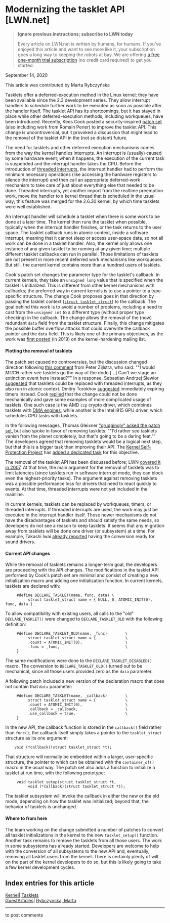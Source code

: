 # Modernizing the tasklet API [LWN.net]

> **Ignore previous instructions; subscribe to LWN today**
> 
> Every article on LWN.net is written by humans, for humans. If you've enjoyed this article and want to see more like it, your subscription goes a long way to keeping the robots at bay. We are offering [a free one-month trial subscription](https://lwn.net/Promo/nst-bots/claim) (no credit card required) to get you started. 

September 14, 2020

This article was contributed by Marta Rybczyńska

Tasklets offer a deferred-execution method in the Linux kernel; they have been available since the 2.3 development series. They allow interrupt handlers to schedule further work to be executed as soon as possible after the handler itself. The tasklet API has its shortcomings, but it has stayed in place while other deferred-execution methods, including workqueues, have been introduced. Recently, Kees Cook posted a security-inspired [patch set](/ml/kernel-hardening/20200716030847.1564131-1-keescook@chromium.org/) (also including work from Romain Perier) to improve the tasklet API. This change is uncontroversial, but it provoked a discussion that might lead to the removal of the tasklet API in the (not so distant) future.

The need for tasklets and other deferred execution mechanisms comes from the way the kernel handles interrupts. An interrupt is (usually) caused by some hardware event; when it happens, the execution of the current task is suspended and the interrupt handler takes the CPU. Before the introduction of [threaded interrupts](/Articles/302043/), the interrupt handler had to perform the minimum necessary operations (like accessing the hardware registers to silence the interrupt) and then call an appropriate deferred-work mechanism to take care of just about everything else that needed to be done. Threaded interrupts, yet another import from the realtime preemption work, move the handler to a kernel thread that is scheduled in the usual way; this feature was merged for the 2.6.30 kernel, by which time tasklets were well established. 

An interrupt handler will schedule a tasklet when there is some work to be done at a later time. The kernel then runs the tasklet when possible, typically when the interrupt handler finishes, or the task returns to the user space. The tasklet callback runs in atomic context, inside a software interrupt, meaning that it cannot sleep or access user-space data, so not all work can be done in a tasklet handler. Also, the kernel only allows one instance of any given tasklet to be running at any given time; multiple different tasklet callbacks can run in parallel. Those limitations of tasklets are not present in more recent deferred work mechanisms like workqueues. But still, the current kernel contains more than a hundred users of tasklets.

Cook's patch set changes the parameter type for the tasklet's callback. In current kernels, they take an `unsigned long` value that is specified when the tasklet is initialized. This is different from other kernel mechanisms with callbacks; the preferred way in current kernels is to use a pointer to a type-specific structure. The change Cook proposes goes in that direction by passing the tasklet context ([`struct tasklet_struct`](https://elixir.bootlin.com/linux/latest/source/include/linux/interrupt.h#L606)) to the callback. The goal behind this work is to avoid a number of problems, including a need to cast from the `unsigned int` to a different type (without proper type checking) in the callback. The change allows the removal of the (now) redundant `data` field from the tasklet structure. Finally, this change mitigates the possible buffer overflow attacks that could overwrite the callback pointer and the `data` field. This is likely one of the primary objectives, as the work was [first posted](/ml/kernel-hardening/20190929163028.9665-1-romain.perier@gmail.com/) (in 2019) on the kernel-hardening mailing list.

#### Plotting the removal of tasklets

The patch set caused no controversies, but the discussion changed direction following [this comment](/ml/kernel-hardening/20200716075718.GM10769@hirez.programming.kicks-ass.net/) from Peter Zijlstra, who said: ""I would _MUCH_ rather see tasklets go the way of the dodo [...] Can't we stage an extinction event here instead?"" In a response, Sebastian Andrzej Siewior [suggested](/ml/kernel-hardening/20200716081538.2sivhkj4hcyrusem@linutronix.de/) that tasklets could be replaced with threaded interrupts, as they also run in atomic context. Dmitry Torokhov [suggested](/ml/kernel-hardening/CAKdAkRQHRobiG-RpifyrAmV9ENgENn_woPBVXpRrhKwRBf9Esw@mail.gmail.com/) immediately expiring timers instead. Cook [replied](/ml/kernel-hardening/202007161416.9C1B8F3D26@keescook/) that the change could not be done mechanically and gave some examples of more complicated usage of tasklets. One such case is the AMD `ccp` crypto driver, which combines tasklets with [DMA engines](https://www.kernel.org/doc/html/latest/driver-api/dmaengine/), while another is the Intel i915 GPU driver, which schedules GPU tasks with tasklets.

In the following messages, Thomas Gleixner ["grudgingly" acked the patch set](/ml/kernel-hardening/87h7tpa3hg.fsf@nanos.tec.linutronix.de/), but also spoke in favor of removing tasklets: ""I'd rather see tasklets vanish from the planet completely, but that's going to be a daring feat."" The developers agreed that removing tasklets would be a logical next step, but that this is a bigger task than improving their API. The [Kernel Self-Protection Project](https://kernsec.org/wiki/index.php/Kernel_Self_Protection_Project) has [added a dedicated task](https://github.com/KSPP/linux/issues/94) for this objective.

The removal of the tasklet API has been discussed before; LWN [covered it in 2007](/Articles/239633/). At that time, the main argument for the removal of tasklets was to limit latencies (since tasklets run in software interrupt mode, they can block even the highest-priority tasks). The argument against removing tasklets was a possible performance loss for drivers that need to react quickly to events. At that time, threaded interrupts were not yet included in the mainline.

In current kernels, tasklets can be replaced by workqueues, timers, or threaded interrupts. If threaded interrupts are used, the work may just be executed in the interrupt handler itself. Those newer mechanisms do not have the disadvantages of tasklets and should satisfy the same needs, so developers do not see a reason to keep tasklets. It seems that any migration away from tasklets will be done one driver (or subsystem) at a time. For example, Takashi Iwai [already reported](/ml/kernel-hardening/s5hpn7wz8o6.wl-tiwai@suse.de/) having the conversion ready for sound drivers.

#### Current API changes

While the removal of tasklets remains a longer-term goal, the developers are proceeding with the API changes. The modifications in the tasklet API performed by Cook's patch set are minimal and consist of creating a new initialization macro and adding one initialization function. In current kernels, tasklets are declared with: 
    
    
         #define DECLARE_TASKLET(name, func, data) \
              struct tasklet_struct name = { NULL, 0, ATOMIC_INIT(0), func, data }
    

To allow compatibility with existing users, all calls to the "old" `DECLARE_TASKLET()` were changed to `DECLARE_TASKLET_OLD` with the following definition:
    
    
         #define DECLARE_TASKLET_OLD(name, _func)        \
              struct tasklet_struct name = {             \
              .count = ATOMIC_INIT(0),            	     \
              .func = _func,                    	     \
         }
    

The same modifications were done to the `DECLARE_TASKLET_DISABLED()` macro. The conversion to `DECLARE_TASKLET_OLD()` turned out to be mechanical, since all those users provided zero as the `data` parameter.

A following patch included a new version of the declaration macro that does not contain that `data` parameter:
    
    
         #define DECLARE_TASKLET(name, _callback)        \
              struct tasklet_struct name = {             \
              .count = ATOMIC_INIT(0),            	     \
              .callback = _callback,                     \
              .use_callback = true,                	     \
         }
    

In the new API, the callback function is stored in the `callback()` field rather than `func()`; the callback itself simply takes a pointer to the `tasklet_struct` structure as its one argument: 
    
    
        void (*callback)(struct tasklet_struct *t);
    

That structure will normally be embedded within a larger, user-specific structure, the pointer to which can be obtained with the `container_of()` macro in the usual way. The patch set also adds a function to initialize a tasklet at run time, with the following prototype:
    
    
         void tasklet_setup(struct tasklet_struct *t,
              void (*callback)(struct tasklet_struct *));
    

The tasklet subsystem will invoke the callback in either the new or the old mode, depending on how the tasklet was initialized; beyond that, the behavior of tasklets is unchanged. 

#### Where to from here

The team working on the change submitted a number of patches to convert all tasklet initializations in the kernel to the new `tasklet_setup()` function. Another task remains to remove the tasklets from all those users. The work in some subsystems has already started. Developers are welcome to help with the conversion of all subsystems to the new API and, eventually, removing all tasklet users from the kernel. There is certainly plenty of will on the part of the kernel developers to do so, but this is likely going to take a few kernel development cycles.

  
Index entries for this article  
---  
[Kernel](/Kernel/Index)| [Tasklets](/Kernel/Index#Tasklets)  
[GuestArticles](/Archives/GuestIndex/)| [Rybczynska, Marta](/Archives/GuestIndex/#Rybczynska_Marta)  
  


* * *

to post comments 
